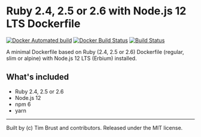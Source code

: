 # Ruby 2.4, 2.5 or 2.6 with Node.js 12 LTS Dockerfile

[![Docker Automated build](https://img.shields.io/docker/automated/timbru31/ruby-node.svg)](https://hub.docker.com/r/timbru31/ruby-node/)
[![Docker Build Status](https://img.shields.io/docker/build/timbru31/ruby-node.svg)](https://hub.docker.com/r/timbru31/ruby-node/)
[![Build Status](https://travis-ci.org/timbru31/docker-ruby-node.svg?branch=master)](https://travis-ci.org/timbru31/docker-ruby-node)

A minimal Dockerfile based on Ruby (2.4, 2.5 or 2.6) Dockerfile (regular, slim or alpine) with Node.js 12 LTS (Erbium) installed.

## What's included

* Ruby 2.4, 2.5 or 2.6
* Node.js 12
* npm 6
* yarn

---
Built by (c) Tim Brust and contributors. Released under the MIT license.
